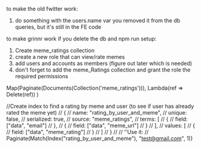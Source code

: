 to make the old fwitter work:

1. do something with the users.name var you removed it from the db queries, but it's still in the FE code

to make grinnr work if you delete the db and npm run setup:
1. Create meme_ratings collection
2. create a new role that can view/rate memes
3. add users and accounts as members (figure out later which is needed)
4. don't forget to add the meme_Ratings collection and grant the role the required permissions

Map(Paginate(Documents(Collection('meme_ratings'))),
Lambda(ref => Delete(ref))
)



//Create index to find a rating by meme and user (to see if user has already rated the meme yet)
// {
//   name: "rating_by_user_and_meme",
//   unique: false,
//   serialized: true,
//   source: "meme_ratings",
//   terms: [
//     {
//       field: ["data", "email"]
//     },
//     {
//       field: ["data", "meme_url"]
//     }
//   ],
//   values: [
//     {
//       field: ["data", "meme_rating"]
//     }
//   ]
// }
//
// ''Use it:
// Paginate(Match(Index("rating_by_user_and_meme"), "test@gmail.com", 1))
